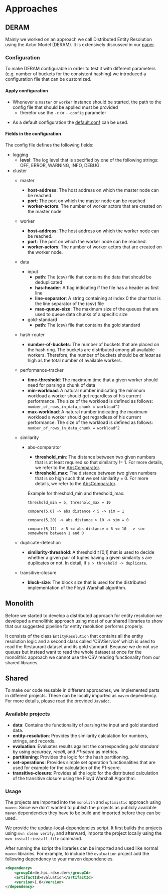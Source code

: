# Approaches

## DERAM
Mainly we worked on an approach we call Distributed Entity Resolution using the Actor Model (DERAM).
It is extensively discussed in our [paper](../documentation/RDSE-DERAM-kroschewski-strassenburg.pdf).

### Configuration
To make DERAM configurable in order to test it with different parameters 
(e.g. number of buckets for the consistent hashing) we introduced a configuration file that can 
be customized. 

#### Apply configuration
* Whenever a `master` or `worker` instance should be started, the path to the config file that should be applied must be provided
    - therefor use the `-c` or `--config` parameter
- As a default configuration the [default.conf](src/main/resources/default.conf) can be used.

#### Fields in the configuration

The config file defines the following fields:

- logging
    - **level**: The log level that is specified by one of the following strings: OFF, ERROR, WARNING, INFO, DEBUG.  
- cluster
    - master
        - **host-address**: The host address on which the master node can be reached.
		- **port**: The port on which the master node can be reached
		- **worker-actors**: The number of worker actors that are created on the master node
    - worker 
        - **host-address**: The host address on which the worker node can be reached.
        - **port**: The port on which the worker node can be reached.
        - **worker-actors**: The number of worker actors that are created on the worker node.
	- data
		- input
			- **path**: The (csv) file that contains the data that should be deduplicated
			- **has-header**: A flag indicating if the file has a header as first line
			- **line-separator**: A string containing at index 0 the char that is the line separator of the (csv) file
			- **max-queue-size**: The maximum size of the queues that are used to queue data chunks of a specific size
		- gold-standard
			- **path**: The (csv) file that contains the gold standard
	- hash-router
		- **number-of-buckets**: The number of buckets that are placed on the hash ring. The buckets are distributed among all available workers. Therefore, the number of buckets should be _at least_ as high as the total number of available workers.
	- performance-tracker
		- **time-threshold**: The maximum time that a given worker should need for parsing a chunk of data
		- **min-workload**: A natural number indicating the minimum workload a worker should get regardless of his current performance. The size of the workload is defined as follows: `number_of_rows_in_data_chunk = workload^2`
		- **max-workload**: A natural number indicating the maximum workload a worker should get regardless of his current performance. The size of the workload is defined as follows: `number_of_rows_in_data_chunk = workload^2`
	- similarity 
		- abs-comparator
			- **threshold_min**: The distance between two given numbers that is at least required so that similarity != 1. For more details, we refer to the [AbsComparator](../shared/entity-resolution/src/main/java/de/hpi/rdse/der/similarity/numeric/AbsComparator.java).
			- **threshold_max**: The distance between two given numbers that is so high such that we set similarity = 0. For more details, we refer to the [AbsComparator](../shared/entity-resolution/src/main/java/de/hpi/rdse/der/similarity/numeric/AbsComparator.java).
			
			Example for threshold_min and threshold_max: 
			
			```threshold_min = 5, threshold_max = 10```
			
			```compare(5,6) -> abs distance < 5 -> sim = 1```
			
			```compare(5,20) -> abs distance > 10 -> sim = 0```
			
			```compare(5,11) -> 5 <= abs distance = 6 <= 10  -> sim somewhere between 1 and 0```
                 
	- duplicate-detection
		- **similarity-threshold**: A threshold _t_ [0,1] that is used to decide whether a given pair of tuples having a given similarity _s_ are duplicates or not. In detail, if `s > threshold -> duplicate`.
	- transitive-closure
		- **block-size**: The block size that is used for the distributed implementation of the Floyd Warshall algorithm.


## Monolith
Before we started to develop a distributed approach for entity resolution we developed a monolithic approach
 using most of our shared libraries to show that our suggested pipeline for entity resolution
 performs properly. 
 
It consists of the class `EntityResolution` that contains all the entity resolution logic and a second class
 called 'CSVService' which is used to read the Restaurant dataset and its gold standard.
 Because we do not use queues but instead want to read the whole dataset at once for the monolithic approach we cannot
 use the CSV reading functionality from our shared libraries. 


## Shared 

To make our code reusable in different approaches, we implemented parts in different projects. These can be locally imported as `maven` dependency. For more details, please read the provided `Javadoc`.

### Available projects
* **data**: Contains the functionality of parsing the input and gold standard data.
* **entity-resolution**: Provides the similarity calculation for numbers, strings, and records.
* **evaluation**: Evaluates results against the corresponding *gold standard* by using _accuracy_, _recall_, and _F1-score_ as metrics.
* **partitioning**: Provides the logic for the hash partitioning.
* **set-operations**: Provides simple set operation functionalities that are used for example for the calculation of the F1-score.
* **transitive-closure**: Provides all the logic for the distributed calculation of the transitive closure using the Floyd Warshall Algorithm.

### Usage
The projects are imported into the `monolith` and `optimistic` approach using `maven`. Since we don't wanted to publish the projects as publicly available `maven` dependencies they have to be build and imported before they can be used. 

We provide the [update-local-dependencies](update-local-dependencies.sh) script. It first builds the projects using `mvn clean verify`, and afterward, imports the project locally using the `mvn install:install-file` command.

After running the script the libraries can be imported and used like normal `maven` libraries.
For example, to include the `evaluation` project add the following dependency to your maven dependencies.

```xml
<dependency>
	<groupId>de.hpi.rdse.der</groupId>
	<artifactId>evaluation</artifactId>
	<version>1.0</version>
</dependency>
```
